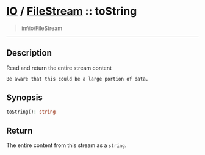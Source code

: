 # [IO](IO.md) / [FileStream](IO-FileStream.md) :: toString
 > im\io\FileStream
____

## Description
Read and return the entire stream content

    Be aware that this could be a large portion of data.  

## Synopsis
```php
toString(): string
```

## Return
The entire content from this stream as a `string`.
